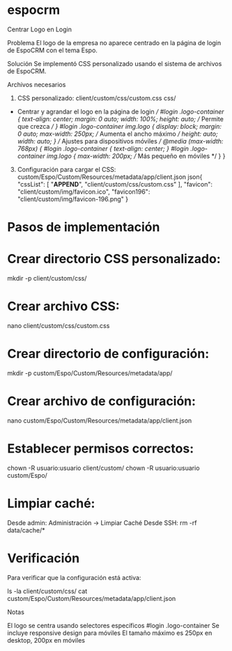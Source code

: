 # espocrm
Centrar Logo en Login

Problema
El logo de la empresa no aparece centrado en la página de login de EspoCRM con el tema Espo.

Solución
Se implementó CSS personalizado usando el sistema de archivos de EspoCRM.

Archivos necesarios

1. CSS personalizado:
client/custom/css/custom.css
css/
* Centrar y agrandar el logo en la página de login */
#login .logo-container {
    text-align: center;
    margin: 0 auto;
    width: 100%;
    height: auto; /* Permite que crezca */
}
#login .logo-container img.logo {
    display: block;
    margin: 0 auto;
    max-width: 250px; /* Aumenta el ancho máximo */
    height: auto;
    width: auto;
}
/* Ajustes para dispositivos móviles */
@media (max-width: 768px) {
    #login .logo-container {
        text-align: center;
    }
    #login .logo-container img.logo {
        max-width: 200px; /* Más pequeño en móviles */
    }
}

3. Configuración para cargar el CSS:
custom/Espo/Custom/Resources/metadata/app/client.json
json{
    "cssList": [
        "__APPEND__",
        "client/custom/css/custom.css"
    ],
    "favicon": "client/custom/img/favicon.ico",
    "favicon196": "client/custom/img/favicon-196.png"
}

# Pasos de implementación

# Crear directorio CSS personalizado:

mkdir -p client/custom/css/

# Crear archivo CSS:

nano client/custom/css/custom.css

# Crear directorio de configuración:

mkdir -p custom/Espo/Custom/Resources/metadata/app/

# Crear archivo de configuración:

nano custom/Espo/Custom/Resources/metadata/app/client.json

# Establecer permisos correctos:

chown -R usuario:usuario client/custom/
chown -R usuario:usuario custom/Espo/

# Limpiar caché:

Desde admin: Administración → Limpiar Caché
Desde SSH: rm -rf data/cache/*

# Verificación
Para verificar que la configuración está activa:

ls -la client/custom/css/
cat custom/Espo/Custom/Resources/metadata/app/client.json

Notas

El logo se centra usando selectores específicos #login .logo-container
Se incluye responsive design para móviles
El tamaño máximo es 250px en desktop, 200px en móviles
